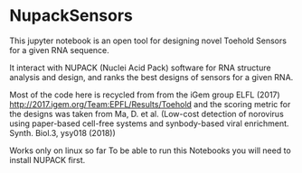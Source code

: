 # NupackSensors

This jupyter notebook is an open tool for designing novel Toehold Sensors for a given RNA sequence. 


It interact with NUPACK (Nuclei Acid Pack) software for RNA structure analysis and design, and ranks the best designs of sensors for a given RNA. 

Most of the code here is recycled from from the iGem group ELFL (2017) http://2017.igem.org/Team:EPFL/Results/Toehold and the scoring metric for the designs was taken from  Ma, D. et al. (Low-cost detection of norovirus using paper-based cell-free systems and synbody-based viral enrichment. Synth.  Biol.3, ysy018 (2018))


Works only on linux so far
To be able to run this Notebooks you will need to install NUPACK first.

 

